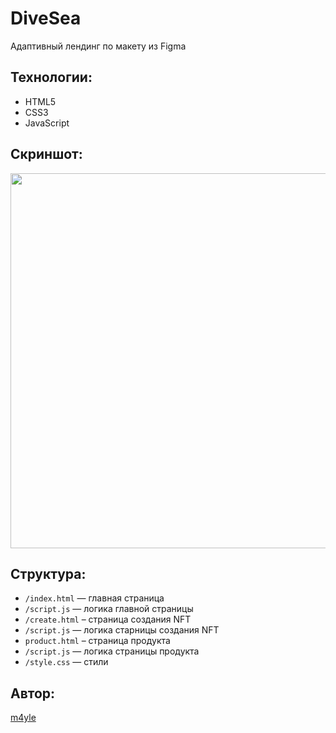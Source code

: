 # DiveSea

Адаптивный лендинг по макету из Figma

## Технологии:
- HTML5
- CSS3
- JavaScript

## Скриншот:
<img src="screenshot.png" width="600" />

## Структура:
- `/index.html` — главная страница
- `/script.js` — логика главной страницы
- `/create.html` – страница создания NFT
- `/script.js` — логика старницы создания NFT
- `product.html` – страница продукта
- `/script.js` — логика страницы продукта
- `/style.css` — стили

## Автор:
[m4yle](https://github.com/m4yle)
